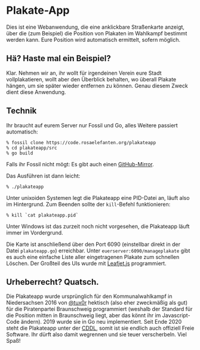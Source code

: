 # Plakate-App

Dies ist eine Webanwendung, die eine anklickbare Straßenkarte anzeigt, über die (zum Beispiel) die Position von Plakaten im Wahlkampf bestimmt werden kann. Eure Position wird automatisch ermittelt, sofern möglich.

## Hä? Haste mal ein Beispiel?

Klar. Nehmen wir an, ihr wollt für irgendeinen Verein eure Stadt vollplakatieren, wollt aber den Überblick behalten, wo überall Plakate hängen, um sie später wieder entfernen zu können. Genau diesem Zweck dient diese Anwendung.

## Technik

Ihr braucht auf eurem Server nur Fossil und Go, alles Weitere passiert automatisch:

    % fossil clone https://code.rosaelefanten.org/plakateapp
    % cd plakateapp/src
    % go build

Falls ihr Fossil nicht mögt: Es gibt auch einen [GitHub-Mirror](https://github.com/dertuxmalwieder/plakateapp).

Das Ausführen ist dann leicht:

    % ./plakateapp

Unter unixoiden Systemen legt die Plakateapp eine PID-Datei an, läuft also im Hintergrund. Zum Beenden sollte der `kill`-Befehl funktionieren:

    % kill `cat plakateapp.pid`

Unter Windows ist das zurzeit noch nicht vorgesehen, die Plakateapp läuft immer im Vordergrund.

Die Karte ist anschließend über den Port 6090 (einstellbar direkt in der Datei `plakateapp.go`) erreichbar. Unter `euerserver:6090/manageplakate` gibt es auch eine einfache Liste aller eingetragenen Plakate zum schnellen Löschen. Der Großteil des UIs wurde mit [Leafjet.js](http://leafletjs.com/) programmiert.

## Urheberrecht? Quatsch.

Die Plakateapp wurde ursprünglich für den Kommunalwahlkampf in Niedersachsen 2016 von [@tux0r](https://twitter.com/tux0r) hektisch (also eher zweckmäßig als gut) für die Piratenpartei Braunschweig programmiert (weshalb der Standard für die Position mitten in Braunschweig liegt, aber das könnt ihr im Javascript-Code ändern). 2019 wurde sie in Go neu implementiert. Seit Ende 2020 steht die Plakateapp unter der [CDDL](LICENSE), somit ist sie endlich auch offiziell Freie Software. Ihr dürft also damit wegrennen und sie teuer verscherbeln. Viel Spaß!

